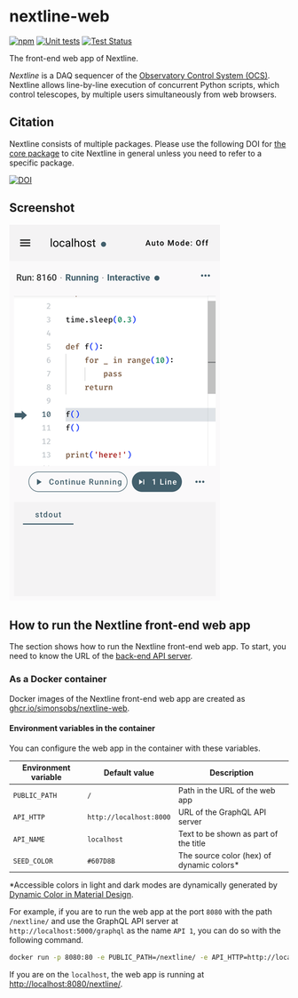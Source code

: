 # nextline-web

[![npm](https://img.shields.io/npm/v/nextline-web)](https://www.npmjs.com/package/nextline-web)
[![Unit tests](https://github.com/simonsobs/nextline-web/actions/workflows/unit-test.yml/badge.svg)](https://github.com/simonsobs/nextline-web/actions/workflows/unit-test.yml)
[![Test Status](https://github.com/simonsobs/nextline-web/actions/workflows/type-check.yml/badge.svg)](https://github.com/simonsobs/nextline-web/actions/workflows/type-check.yml)

The front-end web app of Nextline.

_Nextline_ is a DAQ sequencer of the [Observatory Control System
(OCS)](https://github.com/simonsobs/ocs/). Nextline allows line-by-line
execution of concurrent Python scripts, which control telescopes, by multiple
users simultaneously from web browsers.

## Citation

Nextline consists of multiple packages. Please use the following DOI for [the
core package](https://github.com/simonsobs/nextline) to cite Nextline in general
unless you need to refer to a specific package.

[![DOI](https://zenodo.org/badge/DOI/10.5281/zenodo.11451619.svg)](https://doi.org/10.5281/zenodo.11451619)

## Screenshot

![Screenshot](screenshot.png)

## How to run the Nextline front-end web app

The section shows how to run the Nextline front-end web app. To start, you need
to know the URL of the [back-end API
server](https://github.com/simonsobs/nextline-graphql).

### As a Docker container

Docker images of the Nextline front-end web app are created as
[ghcr.io/simonsobs/nextline-web](https://github.com/simonsobs/nextline-web/pkgs/container/nextline-web).

#### Environment variables in the container

You can configure the web app in the container with these variables.

| Environment variable | Default value           | Description                                |
| -------------------- | ----------------------- | ------------------------------------------ |
| `PUBLIC_PATH`        | `/`                     | Path in the URL of the web app             |
| `API_HTTP`           | `http://localhost:8000` | URL of the GraphQL API server              |
| `API_NAME`           | `localhost`             | Text to be shown as part of the title      |
| `SEED_COLOR`         | `#607D8B`               | The source color (hex) of dynamic colors\* |

\*Accessible colors in light and dark modes are dynamically generated by
[Dynamic Color in Material Design](https://m3.material.io/styles/color/).

For example, if you are to run the web app at the port `8080` with the path
`/nextline/` and use the GraphQL API server at `http://localhost:5000/graphql` as the name `API 1`, you can do so with the following command.

```bash
docker run -p 8080:80 -e PUBLIC_PATH=/nextline/ -e API_HTTP=http://localhost:5000/graphql -e API_NAME="API 1" ghcr.io/simonsobs/nextline-web
```

If you are on the `localhost`, the web app is running at <http://localhost:8080/nextline/>.
